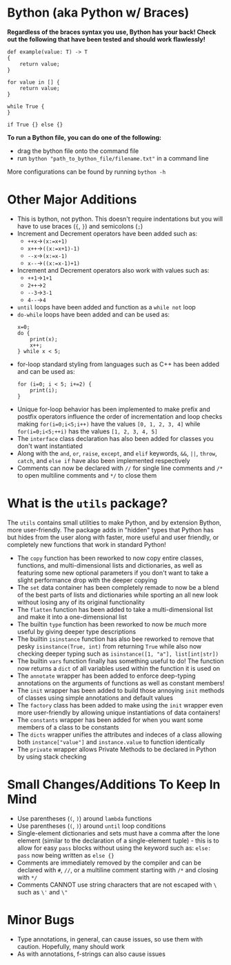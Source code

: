 # Bython (aka Python w/ Braces)

**Regardless of the braces syntax you use, Bython has your back! Check out the following that have been tested and should work flawlessly!**
```
def example(value: T) -> T
{
    return value;
}
```
```
for value in [] {
    return value;
}
```
```
while True {
}
```
```
if True {} else {}
```

**To run a Bython file, you can do one of the following:**
- drag the bython file onto the command file
- run `bython "path_to_bython_file/filename.txt"` in a command line

More configurations can be found by running `bython -h`

# Other Major Additions
- This is bython, not python. This doesn't require indentations but you will have to use braces (`{`, `}`) and semicolons (`;`)
- Increment and Decrement operators have been added such as:
  - `++x`->`(x:=x+1)`
  - `x++`->`((x:=x+1)-1)`
  - `--x`->`(x:=x-1)`
  - `x--`->`((x:=x-1)+1)`
- Increment and Decrement operators also work with values such as:
  - `++1`->`1+1`
  - `2++`->`2`
  - `--3`->`3-1`
  - `4--`->`4`
- `until` loops have been added and function as a `while not` loop
- `do-while` loops have been added and can be used as:
    ```
    x=0;
    do {
        print(x);
        x++;
    } while x < 5;
- for-loop standard styling from languages such as C++ has been added and can be used as:
    ```
    for (i=0; i < 5; i+=2) {
        print(i);
    }
- Unique for-loop behavior has been implemented to make prefix and postfix operators influence the order of incrementation and loop checks making `for(i=0;i<5;i++)` have the values `[0, 1, 2, 3, 4]` while `for(i=0;i<5;++i)` has the values `[1, 2, 3, 4, 5]`
- The `interface` class declaration has also been added for classes you don't want instantiated
- Along with the `and`, `or`, `raise`, `except`, and `elif` keywords, `&&`, `||`, `throw`, `catch`, and `else if` have also been implemented respectively
- Comments can now be declared with `//` for single line comments and `/*` to open multiline comments and `*/` to close them

# What is the `utils` package?
The `utils` contains small utilities to make Python, and by extension Bython, more user-friendly. The package adds in "hidden" types that Python has but hides from the user along with faster, more useful and user friendly, or completely new functions that work in standard Python!
- The `copy` function has been reworked to now copy entire classes, functions, and multi-dimensional lists and dictionaries, as well as featuring some new optional parameters if you don't want to take a slight performance drop with the deeper copying
- The `set` data container has been completely remade to now be a blend of the best parts of lists and dictionaries while sporting an all new look without losing any of its original functionality
- The `flatten` function has been added to take a multi-dimensional list and make it into a one-dimensional list
- The builtin `type` function has been reworked to now be *much* more useful by giving deeper type descriptions
- The builtin `isinstance` function has also bee reworked to remove that pesky `isinstance(True, int)` from returning `True` while also now checking deeper typing such as `isinstance([1, "a"], list[int|str])`
- The builtin `vars` function finally has something useful to do! The function now returns a `dict` of all variables used within the function it is used on
- The `annotate` wrapper has been added to enforce deep-typing annotations on the arguments of functions as well as constant members!
- The `init` wrapper has been added to build those annoying `init` methods of classes using simple annotations and default values
- The `factory` class has been added to make using the `init` wrapper even more user-friendly by allowing unique instantiations of data containers!
- The `constants` wrapper has been added for when you want some members of a class to be constants
- The `dicts` wrapper unifies the attributes and indeces of a class allowing both `instance["value"]` and `instance.value` to function identically
- The `private` wrapper allows Private Methods to be declared in Python by using stack checking

# Small Changes/Additions To Keep In Mind
- Use parentheses (`(`, `)`) around `lambda` functions
- Use parentheses (`(`, `)`) around `until` loop conditions
- Single-element dictionaries and sets must have a comma after the lone element (similar to the declaration of a single-element tuple) - this is to allow for easy `pass` blocks without using the keyword such as: `else: pass` now being written as `else {}`
- Comments are immediately removed by the compiler and can be declared with `#`, `//`, or a multiline comment starting with `/*` and closing with `*/`
- Comments CANNOT use string characters that are not escaped with `\` such as `\'` and `\"`

# Minor Bugs
- Type annotations, in general, can cause issues, so use them with caution. Hopefully, many should work
- As with annotations, f-strings can also cause issues
